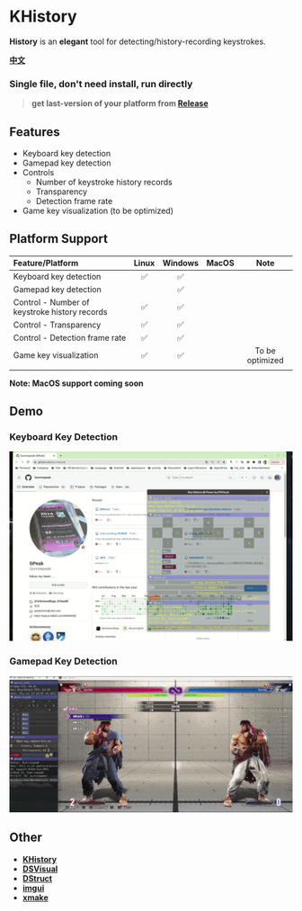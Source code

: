 # KHistory

**History** is an **elegant** tool for detecting/history-recording keystrokes.

[**中文**](README.md)



### Single file, don't need install, run directly

> **get last-version of your platform from [Release](https://github.com/Sunrisepeak/KHistory/releases)**



## Features

- Keyboard key detection
- Gamepad key detection
- Controls
  - Number of keystroke history records
  - Transparency
  - Detection frame rate
- Game key visualization (to be optimized)



## Platform Support

| Feature/Platform                              | Linux | Windows | MacOS |      Note       |
| :-------------------------------------------- | :---: | :-----: | :---: | :-------------: |
| Keyboard key detection                        |   ✅   |    ✅    |       |                 |
| Gamepad key detection                         |       |    ✅    |       |                 |
| Control - Number of keystroke history records |   ✅   |    ✅    |       |                 |
| Control - Transparency                        |   ✅   |    ✅    |       |                 |
| Control - Detection frame rate                |   ✅   |    ✅    |       |                 |
| Game key visualization                        |   ✅   |    ✅    |       | To be optimized |
|                                               |       |         |       |                 |

**Note: MacOS support coming soon**



## Demo

### Keyboard Key Detection

![](docs/imgs/khistory-keyboard.demo.gif)



### Gamepad Key Detection

![](docs/imgs/khistory-gamepad.demo.gif)



## Other

- [**KHistory**](https://github.com/Sunrisepeak/KHistory)
- [**DSVisual**](https://github.com/Sunrisepeak/DSVisual)
- [**DStruct**](https://github.com/Sunrisepeak/DStruct)
- [**imgui**](https://github.com/ocornut/imgui)
- [**xmake**](https://github.com/xmake-io/xmake)